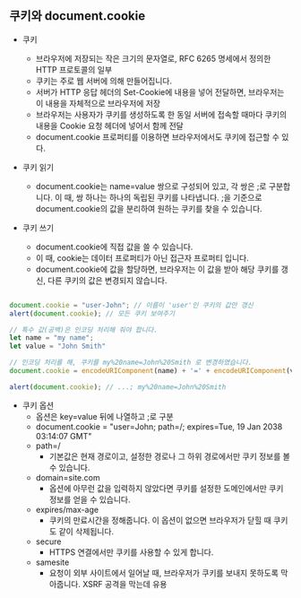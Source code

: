 ## 쿠키와 document.cookie

- 쿠키

  - 브라우저에 저장되는 작은 크기의 문자열로, RFC 6265 명세에서 정의한 HTTP 프로토콜의 일부
  - 쿠키는 주로 웹 서버에 의해 만들어집니다.
  - 서버가 HTTP 응답 헤더의 Set-Cookie에 내용을 넣어 전달하면, 브라우저는 이 내용을 자체적으로 브라우저에 저장
  - 브라우저는 사용자가 쿠키를 생성하도록 한 동일 서버에 접속할 때마다 쿠키의 내용을 Cookie 요청 헤더에 넣어서 함께 전달
  - document.cookie 프로퍼티를 이용하면 브라우저에서도 쿠키에 접근할 수 있다.

- 쿠키 읽기

  - document.cookie는 name=value 쌍으로 구성되어 있고, 각 쌍은 ;로 구분합니다.
    이 때, 쌍 하나는 하나의 독립된 쿠키를 나타냅니다. ;을 기준으로 document.cookie의 값을 분리하여 원하는 쿠키를 찾을 수 있습니다.

- 쿠키 쓰기
  - document.cookie에 직접 값을 쓸 수 있습니다.
  - 이 때, cookie는 데이터 프로퍼티가 아닌 접근자 프로퍼티 입니다.
  - document.cookie에 값을 할당하면, 브라우저는 이 값을 받아 해당 쿠키를 갱신, 다른 쿠키의 값은 변경되지 않습니다.

```Javascript

document.cookie = "user-John"; // 이름이 'user'인 쿠키의 값만 갱신
alert(document.cookie); // 모든 쿠키 보여주기

// 특수 값(공백)은 인코딩 처리해 줘야 합니다.
let name = "my name";
let value = "John Smith"

// 인코딩 처리를 해, 쿠키를 my%20name=John%20Smith 로 변경하였습니다.
document.cookie = encodeURIComponent(name) + '=' + encodeURIComponent(value);

alert(document.cookie); // ...; my%20name=John%20Smith

```

- 쿠키 옵션
  - 옵션은 key=value 뒤에 나열하고 ;로 구분
  - document.cookie = "user=John; path=/; expires=Tue, 19 Jan 2038 03:14:07 GMT"
  - path=/
    - 기본값은 현재 경로이고, 설정한 경로나 그 하위 경로에서만 쿠키 정보를 볼 수 있습니다.
  - domain=site.com
    - 옵션에 아무런 값을 입력하지 않았다면 쿠키를 설정한 도메인에서만 쿠키 정보를 얻을 수 있습니다.
  - expires/max-age
    - 쿠키의 만료시간을 정해줍니다. 이 옵션이 없으면 브라우저가 닫힐 때 쿠키도 같이 삭제됩니다.
  - secure
    - HTTPS 연결에서만 쿠키를 사용할 수 있게 합니다.
  - samesite
    - 요청이 외부 사이트에서 일어날 때, 브라우저가 쿠키를 보내지 못하도록 막아줍니다. XSRF 공격을 막는데 유용
